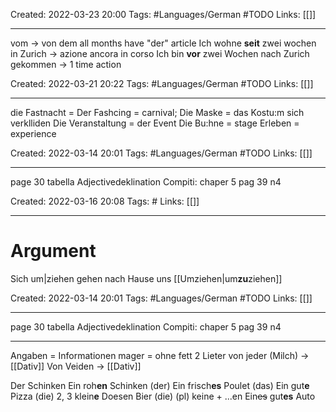 Created: 2022-03-23 20:00
Tags: #Languages/German #TODO 
Links: [[]]
___
vom -> von dem
all months have "der" article
Ich wohne **seit** zwei wochen in Zurich -> azione ancora in corso
Ich bin **vor** zwei Wochen nach Zurich gekommen -> 1 time action




Created: 2022-03-21 20:22
Tags: #Languages/German #TODO
Links: [[]]
___
die Fastnacht = Der Fashcing = carnival;
Die Maske = das Kostu:m
sich verklliden
Die Veranstaltung = der Event
Die Bu:hne =  stage
Erleben = experience





Created: 2022-03-14 20:01
Tags: #Languages/German #TODO 
Links: [[]]
___
page 30 tabella Adjectivedeklination
Compiti: chaper 5 pag 39 n4

Created: 2022-03-16 20:08
Tags: #
Links: [[]]
___
# Argument

Sich um|ziehen
gehen nach Hause uns [[Umziehen|um**zu**ziehen]]


Created: 2022-03-14 20:01
Tags: #Languages/German #TODO 
Links: [[]]
___
page 30 tabella Adjectivedeklination
Compiti: chaper 5 pag 39 n4


___
Angaben = Informationen
mager = ohne fett
2 Lieter von jeder (Milch) -> [[Dativ]]
Von Veiden -> [[Dativ]]

Der Schinken
Ein roh**en** Schinken (der)
Ein frisch**es** Poulet (das)
Ein gut**e** Pizza (die)
2, 3 klein**e** Doesen Bier (die)
(pl) keine + ...en
Ein~~es~~ gut**es** Auto
